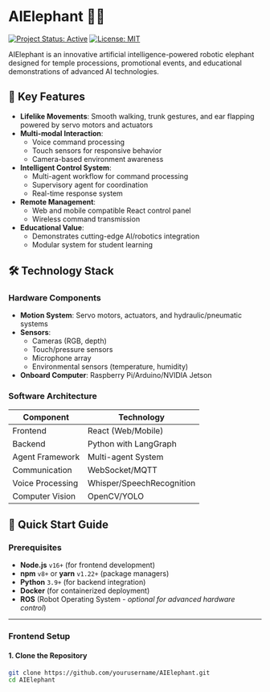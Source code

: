 # AIElephant 🐘🤖

[![Project Status: Active](https://www.repostatus.org/badges/latest/active.svg)](https://www.repostatus.org/#active)
[![License: MIT](https://img.shields.io/badge/License-MIT-yellow.svg)](https://opensource.org/licenses/MIT)

AIElephant is an innovative artificial intelligence-powered robotic elephant designed for temple processions, promotional events, and educational demonstrations of advanced AI technologies.

## 🌟 Key Features

- **Lifelike Movements**: Smooth walking, trunk gestures, and ear flapping powered by servo motors and actuators
- **Multi-modal Interaction**:
  - Voice command processing
  - Touch sensors for responsive behavior
  - Camera-based environment awareness
- **Intelligent Control System**:
  - Multi-agent workflow for command processing
  - Supervisory agent for coordination
  - Real-time response system
- **Remote Management**:
  - Web and mobile compatible React control panel
  - Wireless command transmission
- **Educational Value**:
  - Demonstrates cutting-edge AI/robotics integration
  - Modular system for student learning

## 🛠 Technology Stack

### Hardware Components
- **Motion System**: Servo motors, actuators, and hydraulic/pneumatic systems
- **Sensors**: 
  - Cameras (RGB, depth)
  - Touch/pressure sensors
  - Microphone array
  - Environmental sensors (temperature, humidity)
- **Onboard Computer**: Raspberry Pi/Arduino/NVIDIA Jetson

### Software Architecture
| Component          | Technology               |
|--------------------|--------------------------|
| Frontend           | React (Web/Mobile)       |
| Backend            | Python with LangGraph    |
| Agent Framework    | Multi-agent System       |
| Communication      | WebSocket/MQTT           |
| Voice Processing   | Whisper/SpeechRecognition|
| Computer Vision    | OpenCV/YOLO              |

## 🚀 Quick Start Guide

### Prerequisites
- **Node.js** `v16+` (for frontend development)
- **npm** `v8+` or **yarn** `v1.22+` (package managers)
- **Python** `3.9+` (for backend integration)
- **Docker** (for containerized deployment)
- **ROS** (Robot Operating System - _optional for advanced hardware control_)

---

### Frontend Setup

#### 1. Clone the Repository
```bash
git clone https://github.com/yourusername/AIElephant.git
cd AIElephant
